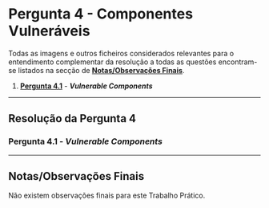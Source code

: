 # Pergunta 4 - Componentes Vulneráveis

Todas as imagens e outros ficheiros considerados relevantes para o entendimento complementar da resolução a todas as questões encontram-se listados na secção de [**Notas/Observações Finais**](#notasobservações-finais).

1. [**Pergunta  4.1**](#) - ***Vulnerable Components***

---

## Resolução da Pergunta 4

### Pergunta 4.1 - *Vulnerable Components*

---

## Notas/Observações Finais

Não existem observações finais para este Trabalho Prático.